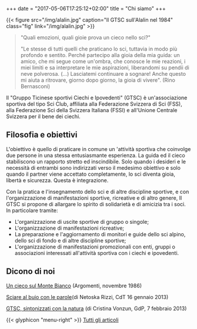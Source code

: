 +++
date = "2017-05-06T17:25:12+02:00"
title = "Chi siamo"
+++

{{< figure src="/img/alalin.jpg" caption="Il GTSC sull'Alalin nel 1984" class="fig" link="/img/alalin.jpg" >}}

> "Quali emozioni, quali gioie prova un cieco nello sci?"
>
> "Le stesse di tutti quelli che praticano lo sci, tuttavia in modo più profondo e sentito. Perché partecipo alla gioia della mia guida: un amico, che mi segue come un'ombra, che conosce le mie reazioni, i miei limiti e sa interpretare le mie aspirazioni, liberandomi su pendii di neve polverosa. (…) Lasciatemi continuare a sognare! Anche questo mi aiuta a ritrovare, giorno dopo giorno, la gioia di vivere". (Rino Bernasconi)

Il "Gruppo Ticinese sportivi Ciechi e Ipovedenti" (GTSC) è un'associazione sportiva del tipo Sci Club, affiliata alla Federazione Svizzera di Sci (FSS), alla Federazione Sci della Svizzera Italiana (FSSI) e all'Unione Centrale Svizzera per il bene dei ciechi.


Filosofia e obiettivi
----------------------

L'obiettivo è quello di praticare in comune un 'attività sportiva che coinvolge due persone in una stessa entusiasmante esperienza. La guida ed il cieco stabiliscono un rapporto stretto ed inscindibile. Solo quando i desideri e le necessità di entrambi sono indirizzati verso il medesimo obiettivo e solo quando il partner viene accettato completamente, lo sci diventa gioia, libertà e sicurezza. Questa è integrazione.

Con la pratica e l'insegnamento dello sci e di altre discipline sportive, e con l'organizzazione di manifestazioni sportive, ricreative e di altro genere, Il GTSC si propone di allargare lo spirito di solidarietà e di amicizia tra i soci. In particolare tramite:

- L'organizzazione di uscite sportive di gruppo o singole;
- L'organizzazione di manifestazioni ricreative;
- La preparazione e l'aggiornamento di monitori e guide dello sci alpino, dello sci di fondo e di altre discipline sportive;
- L'organizzazione di manifestazioni promozionali con enti, gruppi o associazioni interessati all'attività sportiva con i ciechi e ipovedenti.


Dicono di noi
--------------

[Un cieco sul Monte Bianco](/dati/presse/Montebianco-1986.pdf) (Argomenti, novembre 1986)

[Sciare al buio con le parole](/dati/presse/Sciare-al-buio-con-le-parole.pdf)(di Netoska Rizzi, CdT 16 gennaio 2013)

[GTSC, sintonizzati con la natura](/dati/presse/GdP-2013-02-07_23_spo.pdf) (di Cristina Vonzun, GdP, 7 febbraio 2013)

{{< glyphicon "menu-right" >}} [Tutti gli articoli](/presse)
